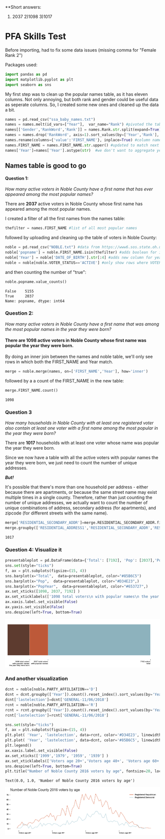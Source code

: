 **Short answers: 

1) 2037
2)1098
3)1017


# PFA Skills Test

Before importing, had to fix some data issues (missing comma for "Female Rank 2")

Packages used:


```python
import pandas as pd
import matplotlib.pyplot as plt
import seaborn as sns
```

My first step was to clean up the popular names table, as it has eleven columns. Not only annoying, but both rank and gender could be useful data as seperate columns. So, I created some new ones and cleaned up the data a bit.


```python
names = pd.read_csv("ssa_baby_names.txt") 
names = names.melt(id_vars=["Year"],  var_name="Rank") #pivoted the table 
names[['Gender','RankWord','Rank']] = names.Rank.str.split(expand=True) #split the column into three columns
names = names.drop('RankWord', axis=1).sort_values(by=['Year','Rank'], ascending=False) #dropped a column
names.rename(columns={'value':'FIRST_NAME'}, inplace=True) #column name fix
names.FIRST_NAME = names.FIRST_NAME.str.upper() #updated to match next table's data 
names['Year']=names['Year'].astype(str)  #we don't want to aggregate year, so we'll turn it to a string
```

## Names table is good to go

#### **Question 1:**
_How many active voters in Noble County have a first name that has ever appeared among the most popular names?_

There are **2037** active voters in Noble County whose first name has appeared among the most popular names.

I created a filter of all the first names from the names table:


```python
thefilter = names.FIRST_NAME #list of all most popular names
```

followed by uploading and cleaning up the table of voters in Noble County:


```python
noble = pd.read_csv("NOBLE.txt") #data from https://www6.sos.state.oh.us/ords/f?p=111:1
noble['popname'] = noble.FIRST_NAME.isin(thefilter) #adds boolean for if name is in the popular name list
noble['Year'] = noble['DATE_OF_BIRTH'].str[:4] #adds new column for year of birth 
noble = noble[noble.VOTER_STATUS=='ACTIVE'] #only show rows where VOTER_STATUS is active
```

and then counting the number of "true":


```python
noble.popname.value_counts()
```




    False    5155
    True     2037
    Name: popname, dtype: int64



### **Question 2:** 
_How many active voters in Noble County have a first name that was among the most popular names in the year they were born?_

#### There are **1098** active voters in Noble County whose first name was popular the year they were born.


By doing an inner join between the names and noble table, we'll only see rows in which both the FIRST_NAME and Year match.


```python
merge = noble.merge(names, on=['FIRST_NAME','Year'], how='inner')
```

followed by a a count of the FIRST_NAME in the new table:


```python
merge.FIRST_NAME.count()
```




    1098



### **Question 3**
_How many households in Noble County with at least one registered voter also contain at least one voter with a first name among the most popular in the year they were born?_

There are **1017** households with at least one voter whose name was popular the year they were born.

Since we now have a table with all the active voters with popular names the year they were born, we just need to count the number of unique addresses. 

***But!***

It's possible that there's more than one household per address - either because there are apartments, or because the same street name may exist multiple times in a single county. Therefore, rather than just counting the number of unique addresses, we actually want to count the number of unique combinations of address, secondary address (for apartments), and zipcode (for different streets with the same name). 



```python
merge['RESIDENTIAL_SECONDARY_ADDR']=merge.RESIDENTIAL_SECONDARY_ADDR.fillna('NA') #filling in blank secondary addresses for grouping
merge.groupby(['RESIDENTIAL_ADDRESS1','RESIDENTIAL_SECONDARY_ADDR','RESIDENTIAL_ZIP']).ngroups
```




    1017



### Question 4: Visualize it


```python
presentableplot = pd.DataFrame(data={'Total': [7192], 'Pop': [2037],'PopYear': [1098]})
sns.set(style="ticks")
f, ax = plt.subplots(figsize=(15, 4))
sns.barplot(x="Total",  data=presentableplot, color="#85B6C5")
sns.barplot(x="Pop",  data=presentableplot, color="#D34E23",)
sns.barplot(x="PopYear",  data=presentableplot, color="#653727",)
ax.set_xticks([1098, 2037, 7192] )
ax.set_xticklabels(['1098 total voters\n with popular names\n the year they were born', '2037 total voters\n with popular names', '7192 voters\n total'], horizontalalignment = 'right', fontsize='10')
ax.xaxis.label.set_visible(False)
ax.yaxis.set_visible(False)
sns.despine(left=True, bottom=True)
```


![png](output_17_0.png)


### And another visualization


```python
dcnt = noble[noble.PARTY_AFFILIATION=='D']
dcnt = dcnt.groupby(['Year']).count().reset_index().sort_values(by='Year', ascending=False)
dcnt['lastelection']=dcnt['GENERAL-11/06/2018'] 
rcnt = noble[noble.PARTY_AFFILIATION=='R']
rcnt = rcnt.groupby(['Year']).count().reset_index().sort_values(by='Year', ascending=False)
rcnt['lastelection']=rcnt['GENERAL-11/06/2018']
```


```python
sns.set(style="ticks")
f, ax = plt.subplots(figsize=(15, 4))
plt.plot( 'Year', 'lastelection', data=rcnt, color='#D34E23', linewidth=1, label="Registered Republican")
plt.plot( 'Year', 'lastelection', data=dcnt, color='#85B6C5', linewidth=1, label='Registered Democrat')
plt.legend()
ax.xaxis.label.set_visible(False)
ax.set_xticks(['1999','1979', '1959', '1939'] )
ax.set_xticklabels(['Voters age 20+','Voters age 40+', 'Voters age 60+', 'Voters age 80+'], horizontalalignment = 'left', fontsize='10')
sns.despine(left=True, bottom=True)
plt.title("Number of Noble County 2016 voters by age", fontsize=20, loc='left')

```




    Text(0.0, 1.0, 'Number of Noble County 2016 voters by age')




![png](output_20_1.png)

